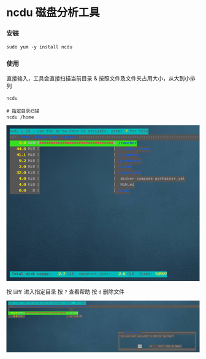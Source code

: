 # ncdu 磁盘分析工具

### 安裝

```shell
sudo yum -y install ncdu
```

### 使用

直接输入，工具会直接扫描当前目录 & 按照文件及文件夹占用大小，从大到小排列

```shell
ncdu

# 指定目录扫描
ncdu /home
```

![img.png](images/ncdu-01.png)

按 `回车` 进入指定目录
按 `?` 查看帮助
按 `d` 删除文件

![img_1.png](images/ncdu-02.png)


